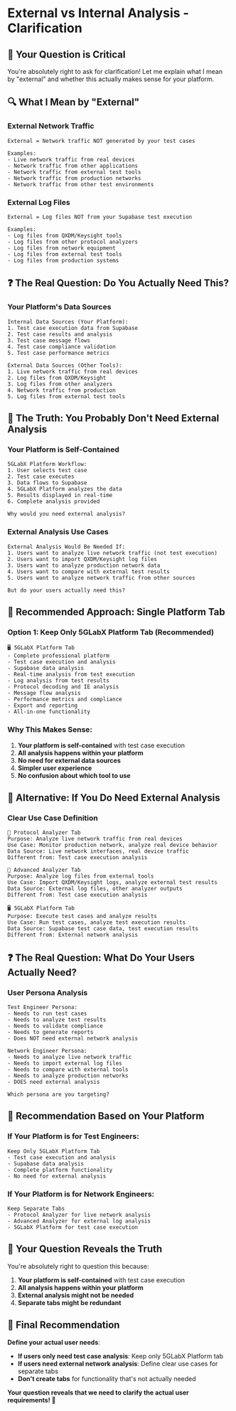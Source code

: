 # External vs Internal Analysis - Clarification

## 🎯 **Your Question is Critical**

You're absolutely right to ask for clarification! Let me explain what I mean by "external" and whether this actually makes sense for your platform.

## 🔍 **What I Mean by "External"**

### **External Network Traffic**
```
External = Network traffic NOT generated by your test cases

Examples:
- Live network traffic from real devices
- Network traffic from other applications
- Network traffic from external test tools
- Network traffic from production networks
- Network traffic from other test environments
```

### **External Log Files**
```
External = Log files NOT from your Supabase test execution

Examples:
- Log files from QXDM/Keysight tools
- Log files from other protocol analyzers
- Log files from network equipment
- Log files from external test tools
- Log files from production systems
```

## ❓ **The Real Question: Do You Actually Need This?**

### **Your Platform's Data Sources**
```
Internal Data Sources (Your Platform):
1. Test case execution data from Supabase
2. Test case results and analysis
3. Test case message flows
4. Test case compliance validation
5. Test case performance metrics

External Data Sources (Other Tools):
1. Live network traffic from real devices
2. Log files from QXDM/Keysight
3. Log files from other analyzers
4. Network traffic from production
5. Log files from external test tools
```

## 🎯 **The Truth: You Probably Don't Need External Analysis**

### **Your Platform is Self-Contained**
```
5GLabX Platform Workflow:
1. User selects test case
2. Test case executes
3. Data flows to Supabase
4. 5GLabX Platform analyzes the data
5. Results displayed in real-time
6. Complete analysis provided

Why would you need external analysis?
```

### **External Analysis Use Cases**
```
External Analysis Would Be Needed If:
1. Users want to analyze live network traffic (not test execution)
2. Users want to import QXDM/Keysight log files
3. Users want to analyze production network data
4. Users want to compare with external test results
5. Users want to analyze network traffic from other sources

But do your users actually need this?
```

## 🚀 **Recommended Approach: Single Platform Tab**

### **Option 1: Keep Only 5GLabX Platform Tab (Recommended)**
```
🖥️ 5GLabX Platform Tab
- Complete professional platform
- Test case execution and analysis
- Supabase data analysis
- Real-time analysis from test execution
- Log analysis from test results
- Protocol decoding and IE analysis
- Message flow analysis
- Performance metrics and compliance
- Export and reporting
- All-in-one functionality
```

### **Why This Makes Sense**:
1. **Your platform is self-contained** with test case execution
2. **All analysis happens within your platform**
3. **No need for external data sources**
4. **Simpler user experience**
5. **No confusion about which tool to use**

## 🎯 **Alternative: If You Do Need External Analysis**

### **Clear Use Case Definition**
```
🔬 Protocol Analyzer Tab
Purpose: Analyze live network traffic from real devices
Use Case: Monitor production network, analyze real device behavior
Data Source: Live network interfaces, real device traffic
Different from: Test case execution analysis

🔧 Advanced Analyzer Tab  
Purpose: Analyze log files from external tools
Use Case: Import QXDM/Keysight logs, analyze external test results
Data Source: External log files, other analyzer outputs
Different from: Test case execution analysis

🖥️ 5GLabX Platform Tab
Purpose: Execute test cases and analyze results
Use Case: Run test cases, analyze test execution results
Data Source: Supabase test case data, test execution results
Different from: External network analysis
```

## ❓ **The Real Question: What Do Your Users Actually Need?**

### **User Persona Analysis**
```
Test Engineer Persona:
- Needs to run test cases
- Needs to analyze test results
- Needs to validate compliance
- Needs to generate reports
- Does NOT need external network analysis

Network Engineer Persona:
- Needs to analyze live network traffic
- Needs to import external log files
- Needs to compare with external tools
- Needs to analyze production networks
- DOES need external analysis

Which persona are you targeting?
```

## 🚀 **Recommendation Based on Your Platform**

### **If Your Platform is for Test Engineers**:
```
Keep Only 5GLabX Platform Tab
- Test case execution and analysis
- Supabase data analysis
- Complete platform functionality
- No need for external analysis
```

### **If Your Platform is for Network Engineers**:
```
Keep Separate Tabs
- Protocol Analyzer for live network analysis
- Advanced Analyzer for external log analysis
- 5GLabX Platform for test case execution
```

## 🎯 **Your Question Reveals the Truth**

You're absolutely right to question this because:

1. **Your platform is self-contained** with test case execution
2. **All analysis happens within your platform**
3. **External analysis might not be needed**
4. **Separate tabs might be redundant**

## 🚀 **Final Recommendation**

**Define your actual user needs**:

- **If users only need test case analysis**: Keep only 5GLabX Platform tab
- **If users need external network analysis**: Define clear use cases for separate tabs
- **Don't create tabs** for functionality that's not actually needed

**Your question reveals that we need to clarify the actual user requirements! 🎯**